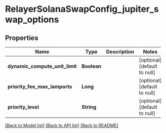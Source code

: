 # RelayerSolanaSwapConfig_jupiter_swap_options
## Properties

| Name | Type | Description | Notes |
|------------ | ------------- | ------------- | -------------|
| **dynamic\_compute\_unit\_limit** | **Boolean** |  | [optional] [default to null] |
| **priority\_fee\_max\_lamports** | **Long** |  | [optional] [default to null] |
| **priority\_level** | **String** |  | [optional] [default to null] |

[[Back to Model list]](../README.md#documentation-for-models) [[Back to API list]](../README.md#documentation-for-api-endpoints) [[Back to README]](../README.md)

